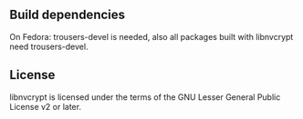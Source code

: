 ## Build dependencies ##
On Fedora: trousers-devel is needed, also all packages built with libnvcrypt
need trousers-devel.

## License ##
libnvcrypt is licensed under the terms of the GNU Lesser General Public License
v2 or later.
